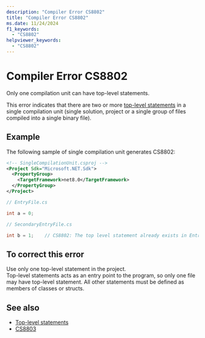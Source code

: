 ```yaml
---
description: "Compiler Error CS8802"
title: "Compiler Error CS8802"
ms.date: 11/24/2024
f1_keywords:
  - "CS8802"
helpviewer_keywords:
  - "CS8802"
---
```

# Compiler Error CS8802

Only one compilation unit can have top-level statements.

This error indicates that there are two or more [top-level statements](../../fundamentals/program-structure/top-level-statements.md) in a single compilation unit (single solution, project or a single group of files compiled into a single binary file).

## Example

The following sample of single compilation unit generates CS8802:

```xml
<!-- SingleCompilationUnit.csproj -->
<Project Sdk="Microsoft.NET.Sdk">
  <PropertyGroup>
    <TargetFramework>net8.0</TargetFramework>
  </PropertyGroup>
</Project>
```

```csharp
// EntryFile.cs

int a = 0;
```

```csharp
// SecondaryEntryFile.cs

int b = 1;    // CS8802: The top level statement already exists in EntryFile.cs
```

## To correct this error

Use only one top-level statement in the project.
<br/>Top-level statements acts as an entry point to the program, so only one file may have top-level statement. All other statements must be defined as members of classes or structs.

## See also

- [Top-level statements](../../fundamentals/program-structure/top-level-statements.md)
- [CS8803](./cs8803.md)
